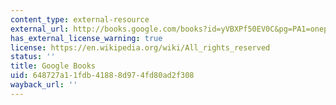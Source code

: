 ```yaml
---
content_type: external-resource
external_url: http://books.google.com/books?id=yVBXPf50EV0C&pg=PA1=onepage
has_external_license_warning: true
license: https://en.wikipedia.org/wiki/All_rights_reserved
status: ''
title: Google Books
uid: 648727a1-1fdb-4188-8d97-4fd80ad2f308
wayback_url: ''
---
```

